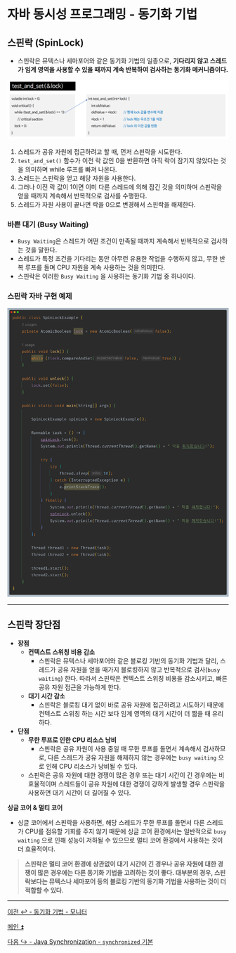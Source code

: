 # 자바 동시성 프로그래밍 - 동기화 기법

## 스핀락 (SpinLock)

- 스핀락은 뮤텍스나 세마포어와 같은 동기화 기법의 일종으로, **기다리지 않고 스레드가 임계 영역을 사용할 수 있을 때까지 계속 반복하여 검사하는 동기화 메커니즘이다.**

![img_30.png](image/img_30.png)

1. 스레드가 공유 자원에 접근하려고 할 때, 먼저 스핀락을 시도한다.
2. `test_and_set()` 함수가 이전 락 값인 0을 반환하면 아직 락이 잠기지 않았다는 것을 의미하며 while 루프를 빠져 나온다.
3. 스레드는 스핀락을 얻고 해당 자원을 사용한다.
4. 그러나 이전 락 값이 1이면 이미 다른 스레드에 의해 잠긴 것을 의미하며 스핀락을 얻을 때까지 계속해서 반복적으로 검사를 수행한다.
5. 스레드가 자원 사용이 끝나면 락을 0으로 변경해서 스핀락을 해제한다.

### 바쁜 대기 (Busy Waiting)

- `Busy Waiting`은 스레드가 어떤 조건이 만족될 때까지 계속해서 반복적으로 검사하는 것을 말한다.
- 스레드가 특정 조건을 기다리는 동안 아무런 유용한 작업을 수행하지 않고, 무한 반복 루프를 돌며 CPU 자원을 계속 사용하는 것을 의미한다.
- 스핀락은 이러한 `Busy Waiting` 을 사용하는 동기화 기법 중 하나이다.

### 스핀락 자바 구현 예제

![img_31.png](image/img_31.png)

---

## 스핀락 장단점

- **장점**
  - **컨텍스트 스위칭 비용 감소**
    - 스핀락은 뮤텍스나 세마포어와 같은 블로킹 기반의 동기화 기법과 달리, 스레드가 공유 자원을 얻을 때가지 블로킹하지 않고 반복적으로 검사(`busy waiting`)
    한다. 따라서 스핀락은 컨텍스트 스위칭 비용을 감소시키고, 빠른 공유 자원 접근을 가능하게 한다.
  - **대기 시간 감소**
    - 스핀락은 블로킹 대기 없이 바로 공유 자원에 접근하려고 시도하기 때문에 컨텍스트 스위칭 하는 시간 보다 임계 영역의 대기 시간이 더 짧을 때 유리하다.
- **단점**
  - **무한 루프로 인한 CPU 리소스 낭비**
    - 스핀락은 공유 자원이 사용 중일 때 무한 루프를 돌면서 계속해서 검사하므로, 다른 스레드가 공유 자원을 해제하지 않는 경우에는 `busy waiting` 으로 인해
    CPU 리소스가 낭비될 수 있다.
  - 스핀락은 공유 자원에 대한 경쟁이 많은 경우 또는 대기 시간이 긴 경우에는 비효율적이며 스레드들이 공유 자원에 대한 경쟁이 강하게 발생할 경우
    스핀락을 사용하면 대기 시간이 더 길어질 수 있다.

**싱글 코어 & 멀티 코어**
- 싱글 코어에서 스핀락을 사용하면, 해당 스레드가 무한 루프를 돌면서 다른 스레드가 CPU를 점유할 기회를 주지 않기 때문에 싱글 코어 환경에서는 일반적으로
`busy waiting` 으로 인해 성능이 저하될 수 있으므로 멀티 코어 환경에서 사용하는 것이 더 효율적이다.

> **스핀락은 멀티 코어 환경에 상관없이 대기 시간이 긴 경우나 공유 자원에 대한 경쟁이 많은 경우에는 다른 동기화 기법을 고려하는 것이 좋다.
> 대부분의 경우, 스핀락보다는 뮤텍스나 세마포어 등의 블로킹 기반의 동기화 기법을 사용하는 것이 더 적합할 수 있다.**

---

[이전 ↩️ - 동기화 기법 - 모니터](https://github.com/genesis12345678/TIL/blob/main/Java/reactive/synchronization/%EA%B8%B0%EB%B2%95/Monitor.md)

[메인 ⏫](https://github.com/genesis12345678/TIL/blob/main/Java/reactive/Main.md)

[다음 ↪️ - Java Synchronization - `synchronized` 기본](https://github.com/genesis12345678/TIL/blob/main/Java/reactive/synchronization/javaSync/%EA%B8%B0%EB%B3%B8.md)